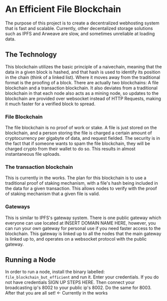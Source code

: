 # An Efficient File Blockchain
The purpose of this project is to create a decentralized webhosting system that is fast and scalable. Currently, other decentalized storage solutions such as IPFS and Arweave are slow, and sometimes unreliable at loading data.

## The Technology
This blockchain utilizes the basic principle of a naivechain, meaning that the data in a given block is hashed, and that hash is used to identify its position in the chain (think of a linked list). Where it moves away from the traditional format is the proofing of a block. There are actually two blockchains: A file blockchain and a transaction blockchain. It also deviates from a traditional blockchain in that each node also acts as a mining node, so updates to the blockchain are provided over websocket instead of HTTP Requests, making it much faster for a verified block to spread.

### File Blockchain
The file blockchain  is no proof of work or stake. A file is just stored on the blockchain, and a person storing the file is charged a certain amount of cryptocurrency per gigabyte of data, and request fielded. The security is in the fact that if someone wants to spam the file blockchain, they will be charged crypto from their wallet to do so. This results in almost instantaneous file uploads.

### The transaction blockchain
This is currently in the works. The plan for this blockchain is to use a traditional proof of staking mechanism, with a file's hash being included in the data for a given transaction. This allows nodes to verify with the proof of staking mechanism that a given file is valid.

### Gateways
This is similar to IPFS's gateway system. There is one public gateway which everyone can use located at INSERT DOMAIN NAME HERE, however, you can run your own gateway for personal use if you need faster access to the blockchain. This gateway is linked up to all the nodes that the main gateway is linked up to, and operates on a websocket protocol with the public gateway.

## Running a Node
In order to run a node, install the binary labelled: `file_blockchain_but_efficient` and run it. Enter your credentials. If you do not have credentials SIGN UP STEPS HERE. Then connect your broadcasting ip's 8002 to your public ip's 8002. Do the same for 8003. After that you are all set! <- Currently in the works
